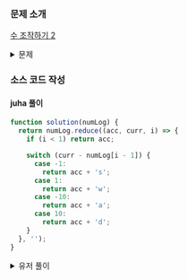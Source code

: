 ### 문제 소개

[수 조작하기 2](https://school.programmers.co.kr/learn/courses/30/lessons/181925)

<details>
<summary>문제</summary>
<div markdown="1">

정수 배열 numLog가 주어집니다.
처음에 numLog[0]에서 부터 시작해 "w", "a", "s", "d"로 이루어진 문자열을 입력으로 받아 순서대로 다음과 같은 조작을 했다고 합시다.

"w" : 수에 1을 더한다.
"s" : 수에 1을 뺀다.
"d" : 수에 10을 더한다.
"a" : 수에 10을 뺀다.
그리고 매번 조작을 할 때마다 결괏값을 기록한 정수 배열이 numLog입니다. 즉, numLog[i]는 numLog[0]로부터 총 i번의 조작을 가한 결과가 저장되어 있습니다.

주어진 정수 배열 numLog에 대해 조작을 위해 입력받은 문자열을 return 하는 solution 함수를 완성해 주세요.

</div>
</details>

### 소스 코드 작성

#### juha 풀이

```js
function solution(numLog) {
  return numLog.reduce((acc, curr, i) => {
    if (i < 1) return acc;

    switch (curr - numLog[i - 1]) {
      case -1:
        return acc + 's';
      case 1:
        return acc + 'w';
      case -10:
        return acc + 'a';
      case 10:
        return acc + 'd';
    }
  }, '');
}
```

<details>
<summary>유저 풀이</summary>
<div markdown="2">

```js
function solution(numLog) {
  const convert = {
    1: 'w',
    '-1': 's',
    10: 'd',
    '-10': 'a',
  };

  return numLog
    .slice(1)
    .map((v, i) => {
      return convert[v - numLog[i]];
    })
    .join('');
}
```

</div>
</details>
